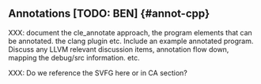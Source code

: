 ## Annotations [TODO: BEN] {#annot-cpp}

XXX: document the cle_annotate approach, the program elements that can be annotated. the clang plugin etc. Include an example annotated program. Discuss any LLVM relevant discussion items, annotation flow down, mapping the debug/src information. etc. 

XXX: Do we reference the SVFG here or in CA section?





